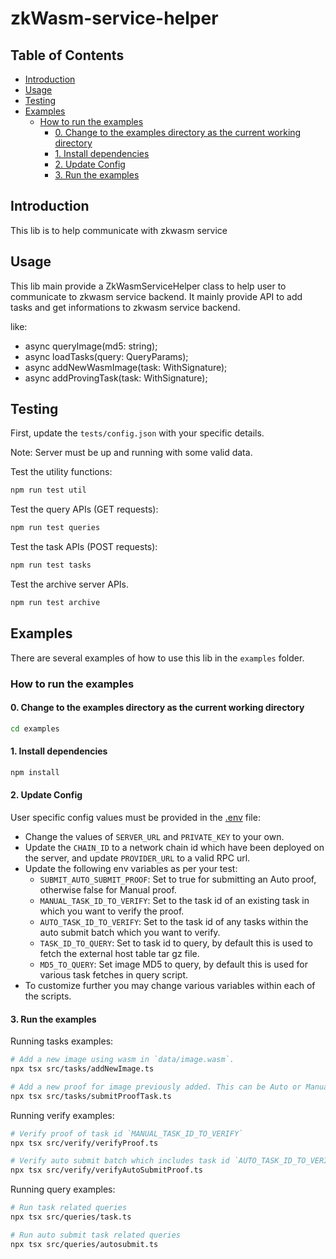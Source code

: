 # zkWasm-service-helper

## Table of Contents

- [Introduction](#introduction)
- [Usage](#usage)
- [Testing](#testing)
- [Examples](#examples)
  - [How to run the examples](#how-to-run-the-examples)
    - [0. Change to the examples directory as the current working directory](#0-change-to-the-examples-directory-as-the-current-working-directory)
    - [1. Install dependencies](#1-install-dependencies)
    - [2. Update Config](#2-update-config)
    - [3. Run the examples](#3-run-the-examples)

## Introduction

This lib is to help communicate with zkwasm service

## Usage

This lib main provide a ZkWasmServiceHelper class to help user to communicate to zkwasm service backend.
It mainly provide API to add tasks and get informations to zkwasm service backend.

like:

- async queryImage(md5: string);
- async loadTasks(query: QueryParams);
- async addNewWasmImage(task: WithSignature<AddImageParams>);
- async addProvingTask(task: WithSignature<ProvingParams>);

## Testing

First, update the `tests/config.json` with your specific details.

Note: Server must be up and running with some valid data.

Test the utility functions:

```bash
npm run test util
```

Test the query APIs (GET requests):

```bash
npm run test queries
```

Test the task APIs (POST requests):

```bash
npm run test tasks
```

Test the archive server APIs.

```bash
npm run test archive
```

## Examples

There are several examples of how to use this lib in the `examples` folder.

### How to run the examples

#### 0. Change to the examples directory as the current working directory

```bash
cd examples
```

#### 1. Install dependencies

```bash
npm install
```

#### 2. Update Config

User specific config values must be provided in the [.env](.env) file:

- Change the values of `SERVER_URL` and `PRIVATE_KEY` to your own.
- Update the `CHAIN_ID` to a network chain id which have been deployed on the server, and update `PROVIDER_URL` to a valid RPC url.
- Update the following env variables as per your test:
  - `SUBMIT_AUTO_SUBMIT_PROOF`: Set to true for submitting an Auto proof, otherwise false for Manual proof.
  - `MANUAL_TASK_ID_TO_VERIFY`: Set to the task id of an existing task in which you want to verify the proof.
  - `AUTO_TASK_ID_TO_VERIFY`: Set to the task id of any tasks within the auto submit batch which you want to verify.
  - `TASK_ID_TO_QUERY`: Set to task id to query, by default this is used to fetch the external host table tar gz file.
  - `MD5_TO_QUERY`: Set image MD5 to query, by default this is used for various task fetches in query script.
- To customize further you may change various variables within each of the scripts.

#### 3. Run the examples

Running tasks examples:

```bash
# Add a new image using wasm in `data/image.wasm`.
npx tsx src/tasks/addNewImage.ts

# Add a new proof for image previously added. This can be Auto or Manual, see `SUBMIT_AUTO_SUBMIT_PROOF`.
npx tsx src/tasks/submitProofTask.ts
```

Running verify examples:

```bash
# Verify proof of task id `MANUAL_TASK_ID_TO_VERIFY`
npx tsx src/verify/verifyProof.ts

# Verify auto submit batch which includes task id `AUTO_TASK_ID_TO_VERIFY`
npx tsx src/verify/verifyAutoSubmitProof.ts
```

Running query examples:

```bash
# Run task related queries
npx tsx src/queries/task.ts

# Run auto submit task related queries
npx tsx src/queries/autosubmit.ts
```
